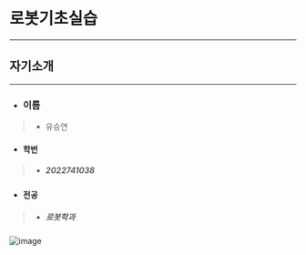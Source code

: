 # 로봇기초실습
***
##  자기소개
***
  
* ### 이름 
>+   유승연
* #### 학번
>+ ##### 2022741038
* ####  전공
>+ ##### 로봇학과

![image](https://user-images.githubusercontent.com/127823867/225521259-83fec233-20e2-49c2-ab1c-900832c8285d.png)
